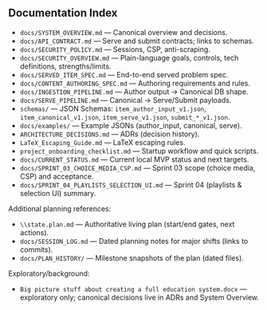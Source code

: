 ## Documentation Index

- `docs/SYSTEM_OVERVIEW.md` — Canonical overview and decisions.
- `docs/API_CONTRACT.md` — Serve and submit contracts; links to schemas.
- `docs/SECURITY_POLICY.md` — Sessions, CSP, anti-scraping.
- `docs/SECURITY_OVERVIEW.md` — Plain-language goals, controls, tech definitions, strengths/limits.
- `docs/SERVED_ITEM_SPEC.md` — End-to-end served problem spec.
- `docs/CONTENT_AUTHORING_SPEC.md` — Authoring requirements and rules.
- `docs/INGESTION_PIPELINE.md` — Author output → Canonical DB shape.
- `docs/SERVE_PIPELINE.md` — Canonical → Serve/Submit payloads.
- `schemas/` — JSON Schemas: `item_author_input_v1.json`, `item_canonical_v1.json`, `item_serve_v1.json`, `submit_*_v1.json`.
- `docs/examples/` — Example JSONs (author_input, canonical, serve).
- `ARCHITECTURE_DECISIONS.md` — ADRs (decision history).
- `LaTeX_Escaping_Guide.md` — LaTeX escaping rules.
- `project_onboarding_checklist.md` — Startup workflow and quick scripts.
 - `docs/CURRENT_STATUS.md` — Current local MVP status and next targets.
 - `docs/SPRINT_03_CHOICE_MEDIA_CSP.md` — Sprint 03 scope (choice media, CSP) and acceptance.
 - `docs/SPRINT_04_PLAYLISTS_SELECTION_UI.md` — Sprint 04 (playlists & selection UI) summary.

Additional planning references:
- `\\state.plan.md` — Authoritative living plan (start/end gates, next actions).
- `docs/SESSION_LOG.md` — Dated planning notes for major shifts (links to commits).
- `docs/PLAN_HISTORY/` — Milestone snapshots of the plan (dated files).

Exploratory/background:
- `Big picture stuff about creating a full education system.docx` — exploratory only; canonical decisions live in ADRs and System Overview.
